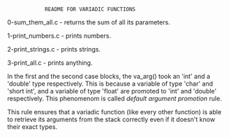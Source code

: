 				README FOR VARIADIC FUNCTIONS

0-sum_them_all.c - returns the sum of all its parameters.

1-print_numbers.c - prints numbers.

2-print_strings.c - prints strings.

3-print_all.c - prints anything.

In the first and the second case blocks, the va_arg() took an 'int' and a 'double' type respectively. This is because a variable of type 'char' and 'short int',  and a variable of type 'float' are promoted to 'int' and 'double' respectively.  This phenomenom is called *default argument promotion* rule. 

This rule ensures that a variadic function (like every other function) is able to retrieve its arguments from the stack correctly even if it doesn't know their exact types.
